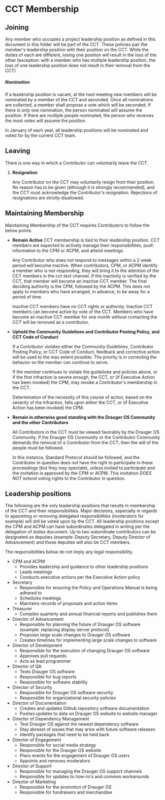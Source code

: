 # CCT Membership

## Joining
Any member who occupies a project leadership position as defined in this document in this folder will be part of the CCT.  These policies pair the member's leadership position with their position on the CCT.  While the duties of each are different, losing one position will result in the loss of the other (exception: with a member who has multiple leadership position, the loss of one leadership position does not result in their removal from the CCT)

##### Nomination
If a leadership position is vacant, at the next meeting new members will be nominated by a member of the CCT and seconded.  Once all nominations are collected, a member shall propose a vote which will be seconded.  If there is only one nomination, the person nominated will assume the position.  If there are multiple people nominated, the person who receives the most votes will assume the position.

In January of each year, all leadership positions will be nominated and voted for by the current CCT team.

## Leaving
There is one way in which a Contributor can voluntarily leave the CCT.

1. **Resignation**

	Any Contributor on the CCT may voluntarily resign from their position. No reason has to be given (although it is strongly recommended), and the CCT must acknowledge the Contributor's resignation. Rejections of resignations are strictly disallowed.

## Maintaining Membership
Maintaining Membership of the CCT requires Contributors to follow the below points.

* **Remain Active**
	CCT membership is tied to their leadership position.  CCT members are expected to actively manage their responsibilities, push information to the CPM or ACPM, and attend meetings.

	Any Contributor who does not respond to messages within a 2 week period will become inactive.  When contributors, CPM, or ACPM identify a member who is not responding, they will bring it to the attention of the CCT members in the cct-text channel.  If the inactivity is verified by the CCT, that member will become an inactive CCT member.  The final deciding authority is the CPM, followed by the ACPM.  This does not apply to members who have arranged, in advance, to be away for a period of time.

	Inactive CCT members have no CCT rights or authority.  Inactive CCT members can become active by vote of the CCT.  Members who have become an inactive CCT member for one month without contacting the CCT will be removed as a contributor.

* **Uphold the Community Guidelines and Contributor Posting Policy, and CCT Code of Conduct**

	If a Contributor violates either the Community Guidelines, Contributor Posting Policy, or CCT Code of Conduct, feedback and corrective action will be used to the max extent possible.  The priority is in correcting the behavior so the member can continue to serve.
	
	If the member continues to violate the guidelines and policies above, or if the first infraction is severe enough, the CCT, or (if Executive Action has been invoked) the CPM, may revoke a Contributor's membership in the CCT.
	
	Determination of the necessity of this course of action, based on the severity of the infraction, falls upon either the CCT, or (if Executive Action has been invoked) the CPM.

* **Remain in otherwise good standing with the Drauger OS Community and the other Contributors**

	All Contributors in the CCT must be viewed favorably by the Drauger OS Community. If the Drauger OS Community or the Contributor Community demands the removal of a Contributor from the CCT, then the will of the people must be followed.
	
	In this instance, Standard Protocol should be followed, and the Contributor in question does not have the right to participate in these proceedings (but they may spectate), unless invited to participate and the invitation is approved by the CPM or ACPM. This invitation _DOES NOT_ extend voting rights to the Contributor in question.
	

## Leadership positions
The following are the only leadership positions that results in membership of the CCT and their responsibilities.  Major decisions, especially in regards to appointing or removing delegated responsibilities (moderators for example) will still be voted upon by the CCT.  All leadership positions except the CPM and ACPM can have subordinates delegated in writing per the delegation of duties document.  Up to two subordinate contributors can be designated as deputies (example: Deputy Secretary, Deputy Director of Advancement) and those deputies will also be CCT members.

The responsibilities below do not imply any legal responsibility.

- CPM and ACPM
	- Provides leadership and guidance to other leadership positions
	- Leads meetings
	- Conducts executive actions per the Executive Action policy
- Secretary
	- Responsible for ensuring the Policy and Operations Manual is being adhered to
	- Schedules meetings
	- Maintains records of proposals and action items
- Treasurer
	- Compiles quarterly and annual financial reports and publishes them
- Director of Advancement
	- Responsible for planning the future of Drauger OS software (example: replacing display server protocol)
	- Proposes large scale changes to Drauger OS software
	- Creates timelines for implementing large scale changes to software
- Director of Development
	- Responsible for the execution of changing Drauger OS software
	- Approves pull requests
	- Acts as lead programmer
- Director of QA
	- Tests Drauger OS software
	- Responsible for bug reports
	- Responsible for software stability
- Director of Security
	- Responsible for Drauger OS software security
	- Responsible for organizational security policies
- Director of Documentation
	- Creates and updates Github repository software documentation
	- Pushes updates to data on Drauger OS website to website manager
- Director of Dependency Management
	- Test Drauger OS against the newest dependency software
	- Stay abreast of issues that may arise with future software releases
	- Identify packages that need to be held back
- Director of Engagement
	- Responsible for social media strategy
	- Responsible for the Drauger OS website
	- Plans events for the engagement of Drauger OS users
	- Appoints and removes moderators
- Director of Support
	- Responsible for managing the Drauger OS support channels
	- Responsible for updates to how-to's and common workarounds
- Director of Marketing
	- Responsible for the promotion of Drauger OS
	- Responsible for fundraisers and merchandise